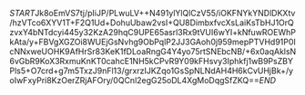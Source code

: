 $START$Jk8oEmVS7tj/pIiJP/PLwuLV++N491ylYlQlCzV55/iOKFNYkYNDlDKXtv/hzVTco6XYV1T+F2Q1Ud+DohuUbaw2vsI+QU8DimbxfvcXsLaiKsTbHJ1OrQzvxY4bNTdcyi445y32KzA29hqC9UPE65asrl3Rx9tVUI6wYI+kNfuwROEWhPkAta/y+FBVgXGZOi8WUEjGsNvhg9ObPqlP2JJ3GAoh0j959mepPTVHd91P0IcNNxweUOHK9AfHrSr83KeK1fDLoaRngG4Y4yo75rtSNEbcNB/+6x0aqAklsN6vGbR9KoX3RxmuKnKT0cahcE1NH5kCPvR9Y09kFHsvy3Iphkfj1wB9PsZBYPls5+O7crd+g7m5TxzJ9nFl13/grxrzIJKZqo1GsSpNLNdAH4H6kCvUHjBk+/yoIwFxyPri8KzOerZRjAFOry/0QCnl2egG25oDL4XgMoDqgSfZKQ==$END$